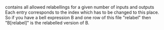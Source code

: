 contains all allowed relabellings for a given number of inputs and outputs
Each entry corresponds to the index which has to be changed to this place.
So if you have a bell expression B and one row of this file "relabel" then "B[relabel]" 
is the relabelled version of B.